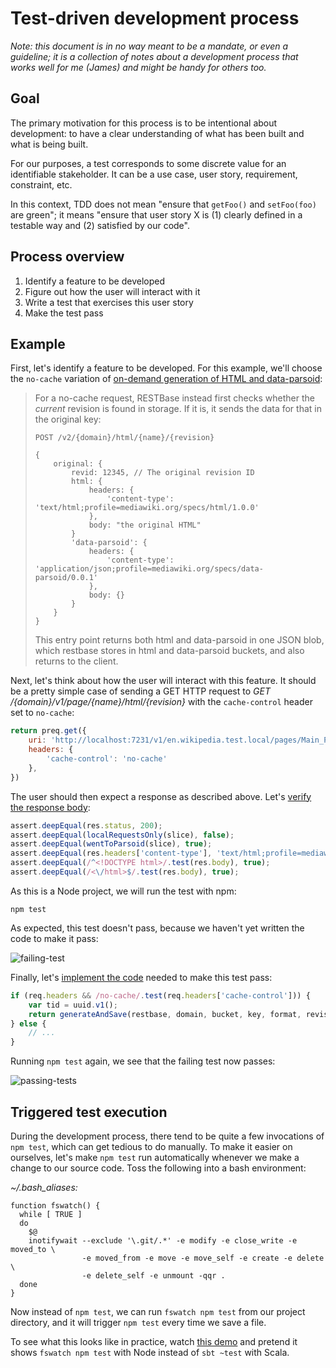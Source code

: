 # Test-driven development process

*Note: this document is in no way meant to be a mandate, or even a guideline; it is a collection of notes about a development process that works well for me (James) and might be handy for others too.*

## Goal

The primary motivation for this process is to be intentional about development: to have a clear understanding of what has been built and what is being built.

For our purposes, a test corresponds to some discrete value for an identifiable stakeholder.  It can be a use case, user story, requirement, constraint, etc.

In this context, TDD does not mean "ensure that `getFoo()` and `setFoo(foo)` are green"; it means "ensure that user story X is (1) clearly defined in a testable way and (2) satisfied by our code".

## Process overview

1. Identify a feature to be developed
2. Figure out how the user will interact with it
3. Write a test that exercises this user story
4. Make the test pass

## Example

First, let's identify a feature to be developed.  For this example, we'll choose the `no-cache` variation of [on-demand generation of HTML and data-parsoid](https://phabricator.wikimedia.org/T75955):

> For a no-cache request, RESTBase instead first checks whether the *current* revision is found in storage. If it is, it sends the data for that in the original key:
> 
> ```
> POST /v2/{domain}/html/{name}/{revision}
>
> {
>     original: {
>         revid: 12345, // The original revision ID
>         html: {
>             headers: {
>                 'content-type': 'text/html;profile=mediawiki.org/specs/html/1.0.0'
>             },
>             body: "the original HTML"
>         }
>         'data-parsoid': {
>             headers: {
>                 'content-type': 'application/json;profile=mediawiki.org/specs/data-parsoid/0.0.1'
>             },
>             body: {}
>         }
>     }
> }
> ```
>
> This entry point returns both html and data-parsoid in one JSON blob, which restbase stores in html and data-parsoid buckets, and also returns to the client.

Next, let's think about how the user will interact with this feature.  It should be a pretty simple case of sending a GET HTTP request to *GET /{domain}/v1/page/{name}/html/{revision}* with the `cache-control` header set to `no-cache`:

```javascript
return preq.get({
    uri: 'http://localhost:7231/v1/en.wikipedia.test.local/pages/Main_Page/html/139993',
    headers: {
        'cache-control': 'no-cache'
    },
})
```

The user should then expect a response as described above.  Let's [verify the response body](https://github.com/earldouglas/restbase/blob/56127d0f93034aa5e267bdce2d490c079052dfe3/test/features/parsoid/ondemand.js#L87):

```javascript
assert.deepEqual(res.status, 200);
assert.deepEqual(localRequestsOnly(slice), false);
assert.deepEqual(wentToParsoid(slice), true);
assert.deepEqual(res.headers['content-type'], 'text/html;profile=mediawiki.org/specs/html/1.0.0');
assert.deepEqual(/^<!DOCTYPE html>/.test(res.body), true);
assert.deepEqual(/<\/html>$/.test(res.body), true);
```

As this is a Node project, we will run the test with npm:

```
npm test
```

As expected, this test doesn't pass, because we haven't yet written the code to make it pass:

![failing-test](https://raw.githubusercontent.com/wikimedia/restbase/7857c51dd596c68e5da38987846f767885d56969/doc/development/failing-test.png)

Finally, let's [implement the code](https://github.com/earldouglas/restbase/blob/56127d0f93034aa5e267bdce2d490c079052dfe3/lib/filters/global/parsoid.js#L66) needed to make this test pass:

```javascript
if (req.headers && /no-cache/.test(req.headers['cache-control'])) {
    var tid = uuid.v1();
    return generateAndSave(restbase, domain, bucket, key, format, revision, tid);
} else {
    // ...
}
```

Running `npm test` again, we see that the failing test now passes:

![passing-tests](https://raw.githubusercontent.com/wikimedia/restbase/7857c51dd596c68e5da38987846f767885d56969/doc/development/passing-tests.png)

## Triggered test execution

During the development process, there tend to be quite a few invocations of `npm test`, which can get tedious to do manually.  To make it easier on ourselves, let's make `npm test` run automatically whenever we make a change to our source code.  Toss the following into a bash environment:

*~/.bash_aliases:*

```
function fswatch() {
  while [ TRUE ]
  do
    $@
    inotifywait --exclude '\.git/.*' -e modify -e close_write -e moved_to \
                -e moved_from -e move -e move_self -e create -e delete    \
                -e delete_self -e unmount -qqr .
  done
}
```

Now instead of `npm test`, we can run `fswatch npm test` from our project directory, and it will trigger `npm test` every time we save a file.

To see what this looks like in practice, watch [this demo](http://vimeo.com/75100243) and pretend it shows `fswatch npm test` with Node instead of `sbt ~test` with Scala.
